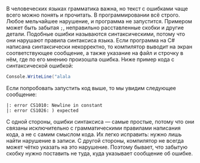 В человеческих языках грамматика важна, но текст с ошибками чаще всего можно понять и прочитать. В программировании всё строго. Любое мельчайшее нарушение, и программа не запустится. Примером может быть забытая `;`, неправильно расставленные скобки и другие детали. Подобные ошибки называются синтаксическими, потому что они нарушают правила синтаксиса языка. Если программа на C# написана синтаксически некорректно, то компилятор выводит на экран соответствующее сообщение, а также указание на файл и строчку в нём, где по его мнению произошла ошибка. Ниже пример кода с синтаксической ошибкой:

```cs
Console.WriteLine("alala
```

Если попробовать запустить код выше, то мы увидим следующее сообщение:

```text
|: error CS1010: Newline in constant
|: error CS1026: ) expected
```

С одной стороны, ошибки синтаксиса — самые простые, потому что они связаны исключительно с грамматическими правилами написания кода, а не с самим смыслом кода. Их легко исправить: нужно лишь найти нарушение в записи. С другой стороны, компилятор не всегда может чётко указать на это нарушение. Поэтому бывает, что забытую скобку нужно поставить не туда, куда указывает сообщение об ошибке.
